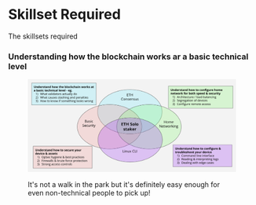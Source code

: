 # Skillset Required

The skillsets required

### Understanding how the blockchain works ar a basic technical level



<figure><img src="../.gitbook/assets/image (16).png" alt=""><figcaption><p>It's not a walk in the park but it's definitely easy enough for even non-technical people to pick up!</p></figcaption></figure>
